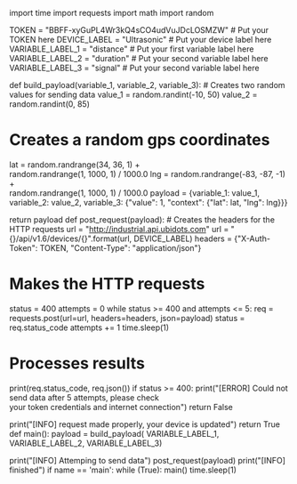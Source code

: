 import time import requests import math import random

TOKEN = "BBFF-xyGuPL4Wr3kQ4sCO4udVuJDcLOSMZW" # Put your TOKEN here DEVICE_LABEL = "Ultrasonic" # Put your device label here VARIABLE_LABEL_1 = "distance" # Put your first variable label here VARIABLE_LABEL_2 = "duration" # Put your second variable label here VARIABLE_LABEL_3 = "signal" # Put your second variable label here

def build_payload(variable_1, variable_2, variable_3): # Creates two random values for sending data value_1 = random.randint(-10, 50) value_2 = random.randint(0, 85)

# Creates a random gps coordinates
lat = random.randrange(34, 36, 1) + \
    random.randrange(1, 1000, 1) / 1000.0
lng = random.randrange(-83, -87, -1) + \
    random.randrange(1, 1000, 1) / 1000.0
payload = {variable_1: value_1,
           variable_2: value_2,
           variable_3: {"value": 1, "context": {"lat": lat, "lng": lng}}}

return payload
def post_request(payload): # Creates the headers for the HTTP requests url = "http://industrial.api.ubidots.com" url = "{}/api/v1.6/devices/{}".format(url, DEVICE_LABEL) headers = {"X-Auth-Token": TOKEN, "Content-Type": "application/json"}

# Makes the HTTP requests
status = 400
attempts = 0
while status >= 400 and attempts <= 5:
    req = requests.post(url=url, headers=headers, json=payload)
    status = req.status_code
    attempts += 1
    time.sleep(1)

# Processes results
print(req.status_code, req.json())
if status >= 400:
    print("[ERROR] Could not send data after 5 attempts, please check \
        your token credentials and internet connection")
    return False

print("[INFO] request made properly, your device is updated")
return True
def main(): payload = build_payload( VARIABLE_LABEL_1, VARIABLE_LABEL_2, VARIABLE_LABEL_3)

print("[INFO] Attemping to send data")
post_request(payload)
print("[INFO] finished")
if name == 'main': while (True): main() time.sleep(1)
